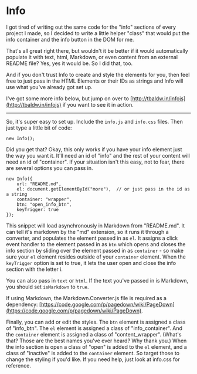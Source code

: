 Info
===

I got tired of writing out the same code for the "info" sections of every project I made, so I decided to write a little helper "class" that would put the info container and the info button in the DOM for me.

That's all great right there, but wouldn't it be better if it would automatically populate it with text, html, Markdown, or even content from an external README file? Yes, yes it would be. So I did that, too.

And if you don't trust Info to create and style the elements for you, then feel free to just pass in the HTML Elements or their IDs as strings and Info will use what you've already got set up.

I've got some more info below, but jump on over to [http://tbaldw.in/infojs](http://tbaldw.in/infojs) if you want to see it in action.

--------

So, it's super easy to set up. Include the `info.js` and `info.css` files. Then just type a little bit of code:

	new Info();

Did you get that? Okay, this only works if you have your info element just the way you want it. It'll need an id of "info" and the rest of your content will need an id of "container". If your situation isn't this easy, not to fear, there are several options you can pass in.

	new Info({
		url: "README.md",
		el: document.getElementById("more"),  // or just pass in the id as a string
		container: "wrapper",
		btn: "open_info_btn",
		keyTrigger: true
	});

This snippet will load asynchronously in Markdown from "README.md". It can tell it's markdown by the "md" extension, so it runs it through a converter, and populates the element passed in as `el`. It assigns a click event handler to the element passed in as `btn` which opens and closes the info section by sliding over the element passed in as `container` - so make sure your `el` element resides outside of your `container` element. When the `keyTrigger` option is set to true, it lets the user open and close the info section with the letter i.

You can also pass in `text` or `html`. If the text you've passed in is Markdown, you should set `isMarkdown` to `true`.

If using Markdown, the Markdown.Converter.js file is required as a dependency: [https://code.google.com/p/pagedown/wiki/PageDown](https://code.google.com/p/pagedown/wiki/PageDown).

Finally, you can add or edit the styles. The `btn` element is assigned a class of "info_btn". The `el` element is assigned a class of "info_container". And the `container` element is assigned a class of "content_wrapper". (What's that? Those are the best names you've ever heard? Why thank you.) When the info section is open a class of "open" is added to the `el` element, and a class of "inactive" is added to the `container` element. So target those to change the styling if you'd like. If you need help, just look at info.css for reference.
